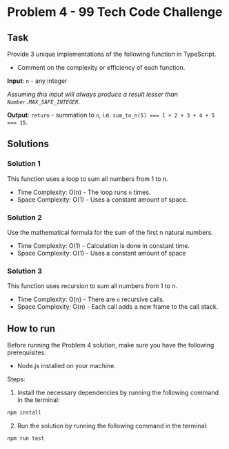 # Problem 4 - 99 Tech Code Challenge

## Task

Provide 3 unique implementations of the following function in TypeScript.

- Comment on the complexity or efficiency of each function.

**Input**: `n` - any integer

*Assuming this input will always produce a result lesser than `Number.MAX_SAFE_INTEGER`*.

**Output**: `return` - summation to `n`, i.e. `sum_to_n(5) === 1 + 2 + 3 + 4 + 5 === 15`.

## Solutions

### Solution 1

This function uses a loop to sum all numbers from 1 to n.

- Time Complexity: O(n) - The loop runs `n` times.
- Space Complexity: O(1) - Uses a constant amount of space.

### Solution 2

Use the mathematical formula for the sum of the first n natural numbers.

- Time Complexity: O(1) - Calculation is done in constant time.
- Space Complexity: O(1) - Uses a constant amount of space

### Solution 3

This function uses recursion to sum all numbers from 1 to n.

- Time Complexity: O(n) - There are `n` recursive calls.
- Space Complexity: O(n) - Each call adds a new frame to the call stack.

## How to run

Before running the Problem 4 solution, make sure you have the following prerequisites:

- Node.js installed on your machine.

Steps:

1. Install the necessary dependencies by running the following command in the terminal:

```bash
npm install
```

2. Run the solution by running the following command in the terminal:

```bash
npm run test
```
